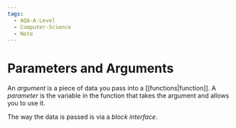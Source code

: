```yaml
---
tags:
  - AQA-A-Level
  - Computer-Science
  - Note
---
```

# Parameters and Arguments
An *argument* is a piece of data you pass into a [[functions|function]].
A *parameter* is the variable in the function that takes the argument and allows you to use it.

The way the data is passed is via a *block interface*.